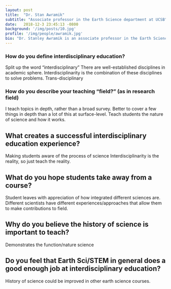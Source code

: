 ```yaml
---
layout: post
title:  "Dr. Stan Awramik"
subtitle: "Associate professor in the Earth Science department at UCSB"
date:   2018-12-3 23:45:13 -0800
background: '/img/posts/10.jpg'
profile: '/img/people/awramik.jpg'
bio: "Dr. Stanley Awramik is an associate professor in the Earth Science department at UCSB. His research interests center on understanding the early history of life on Earth, with a major focus on the fossil record during the Archean and Proterozoic, specifically on microbial fossils and stromatolites."
---
```


### How do you define interdisciplinary education?

Split up the word “interdisciplinary”
There are well-established disciplines in academic sphere. Interdisciplinarity is the combination of these disciplines to solve problems.
Trans-disciplinary

### How do you describe your teaching “field?” (as in research field)

I teach topics in depth, rather than a broad survey. Better to cover a few things in depth than a lot of this at surface-level.
Teach students the nature of science and how it works.

## What creates a successful interdisciplinary education experience?

Making students aware of the process of science
Interdisciplinarity is the reality, so just teach the reality.

## What do you hope students take away from a course?
Student leaves with appreciation of how integrated different sciences are.
Different scientists have different experiences/approaches that allow them to make contributions to field.

## Why do you believe the history of science is important to teach?
Demonstrates the function/nature science

## Do you feel that Earth Sci/STEM in general does a good enough job at interdisciplinary education?
History of science could be improved in other earth science courses.
